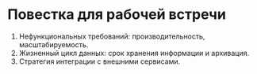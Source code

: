 # Повестка для рабочей встречи

1. Нефункциональных требований: производительность, масштабируемость.
2. Жизненный цикл данных: срок хранения информации и архивация.
3. Стратегия интеграции с внешними сервисами.
